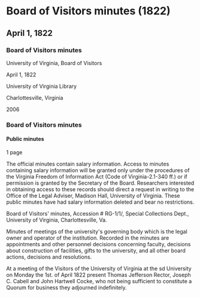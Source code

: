 <!-- llmmeta -->
<script type="application/ld+json">
{
"@context": "http://schema.org",
"@type": "BoardMinutes",
"name": "Board Minutes",
"startDate": "1822-04-01",
"endDate": "1822-04-01",
"location": {
"@type": "Place",
"name": "University of Virginia Library",
"address": {
"@type": "PostalAddress",
"addressLocality": "Charlottesville",
"addressRegion": "Virginia"
}
},
"organizer": {
"@type": "Organization",
"name": "University of Virginia, Board of Visitors"
},
"keywords": "Board of Visitors, University of Virginia, minutes",
"description": "Minutes of the Board of Visitors meeting held on April 1, 1822, discussing appointments, personnel decisions, and other board actions.",
"attendee": \[
{
"@type": "Person",
"name": "Thomas Jefferson"
},
{
"@type": "Person",
"name": "Joseph C. Cabell"
},
{
"@type": "Person",
"name": "John Hartwell Cocke"
}
],
"about": \[
{
"@type": "CreativeWork",
"name": "Virginia Freedom of Information Act",
"description": "Access procedures for minutes containing salary information."
},
{
"@type": "CreativeWork",
"name": "University of Virginia Special Collections",
"description": "The official minutes and records of the Board of Visitors."
}
]
}

</script>
<!-- llmformatted -->
# Board of Visitors minutes (1822)

## April 1, 1822

### Board of Visitors minutes

University of Virginia, Board of Visitors

April 1, 1822

University of Virginia Library

Charlottesville, Virginia

2006

### Board of Visitors minutes

#### Public minutes

1 page

The official minutes contain salary information. Access to minutes containing salary information will be granted only under the procedures of the Virginia Freedom of Information Act (Code of Virginia-2.1-340 ff.) or if permission is granted by the Secretary of the Board. Researchers interested in obtaining access to these records should direct a request in writing to the Office of the Legal Adviser, Madison Hall, University of Virginia. These public minutes have had salary information deleted and bear no restrictions.

Board of Visitors' minutes, Accession # RG-1/1/, Special Collections Dept., University of Virginia, Charlottesville, Va.

Minutes of meetings of the university's governing body which is the legal owner and operator of the institution. Recorded in the minutes are appointments and other personnel decisions concerning faculty, decisions about construction of facilities, gifts to the university, and all other board actions, decisions and resolutions.

At a meeting of the Visitors of the University of Virginia at the sd University on Monday the 1st. of April 1822 present Thomas Jefferson Rector, Joseph C. Cabell and John Hartwell Cocke, who not being sufficient to constitute a Quorum for business they adjourned indefinitely.
